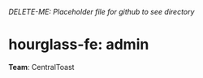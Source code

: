 _DELETE-ME: Placeholder file for github to see directory_

# hourglass-fe: admin

**Team**: CentralToast
